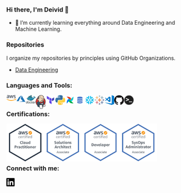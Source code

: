 ### Hi there, I'm Deivid 👋

- 🌱 I’m currently learning everything around Data Engineering and Machine Learning.

### Repositories

I organize my repositories by principles using GitHub Organizations.

- [Data Engineering][data-engineering]

### Languages and Tools: 

<img align="left" alt="AWS" width="26px" src="https://raw.githubusercontent.com/deivid-robim/deivid-robim/master/icons/aws.png" />
<img align="left" alt="Azure" width="26px" src="https://raw.githubusercontent.com/deivid-robim/deivid-robim/master/icons/azure.png" />
<img align="left" alt="Terminal" width="26px" src="https://raw.githubusercontent.com/deivid-robim/deivid-robim/master/icons/docker.svg" />
<img align="left" alt="Terminal" width="26px" src="https://raw.githubusercontent.com/deivid-robim/deivid-robim/master/icons/jenkins.png" />
<img align="left" alt="SQL" width="26px" src="https://raw.githubusercontent.com/deivid-robim/deivid-robim/master/icons/terraform.png" />
<img align="left" alt="Python" width="26px" src="https://raw.githubusercontent.com/deivid-robim/deivid-robim/master/icons/python.png" />
<img align="left" alt="Airflow" width="26px" src="https://raw.githubusercontent.com/deivid-robim/deivid-robim/master/icons/apache-airflow.png" />
<img align="left" alt="SQL" width="26px" src="https://raw.githubusercontent.com/deivid-robim/deivid-robim/master/icons/sql.png" />
<img align="left" alt="Snowflake" width="26px" src="https://raw.githubusercontent.com/deivid-robim/deivid-robim/master/icons/snowflake.png" />
<img align="left" alt="Tableau" width="26px" src="https://raw.githubusercontent.com/deivid-robim/deivid-robim/master/icons/tableau.svg" />
<img align="left" alt="Visual Studio Code" width="26px" src="https://raw.githubusercontent.com/deivid-robim/deivid-robim/master/icons/visual-studio-code.png" />
<img align="left" alt="GitHub" width="26px" src="https://raw.githubusercontent.com/deivid-robim/deivid-robim/master/icons/github.png" />
<img align="left" alt="Terminal" width="26px" src="https://raw.githubusercontent.com/deivid-robim/deivid-robim/master/icons/terminal.png" />

<br />

### Certifications:

[<img align="left" alt="AWS-CloudPractitioner" width="100px" src="https://raw.githubusercontent.com/deivid-robim/deivid-robim/master/certifications/AWS-CloudPractitioner.png" />][AWS-CloudPractitioner]

[<img align="left" alt="AWS-SolArchitect-Associate" width="100px" src="https://raw.githubusercontent.com/deivid-robim/deivid-robim/master/certifications/AWS-SolArchitect-Associate.png" />][AWS-SolArchitect-Associate]

[<img align="left" alt="AWS-Developer-Associate" width="100px" src="https://raw.githubusercontent.com/deivid-robim/deivid-robim/master/certifications/AWS-Developer-Associate.png" />][AWS-Developer-Associate]

[<img align="left" alt="AWS-SysOpAdmin-Associate" width="100px" src="https://raw.githubusercontent.com/deivid-robim/deivid-robim/master/certifications/AWS-SysOpAdmin-Associate.png" />][AWS-SysOpAdmin-Associate]


<br />
<br />
<br />
<br />
<br />

### Connect with me:

[<img align="left" alt="Deivid Robim | LinkedIn" width="22px" src="https://raw.githubusercontent.com/deivid-robim/deivid-robim/master/icons/linkedin.svg" />][linkedin]

[AWS-CloudPractitioner]: https://www.youracclaim.com/badges/a3b04072-7c01-4d94-b6ad-bb4396747283/public_url
[AWS-SolArchitect-Associate]: https://www.youracclaim.com/badges/8c9d1311-ad38-445e-9d14-78908bea12c5/public_url
[AWS-Developer-Associate]: https://www.youracclaim.com/badges/1e54e0b1-6096-4d32-9651-5dcd6a352d6f/public_url
[AWS-SysOpAdmin-Associate]: https://www.youracclaim.com/badges/c3074967-012f-4de0-882a-9dcac8996a47/public_url
[linkedin]: https://www.linkedin.com/in/deivid-robim-200b3330/
[data-engineering]: https://github.com/drobim-data-engineering
[machine-learning]: https://github.com/drobim-machine-learning
